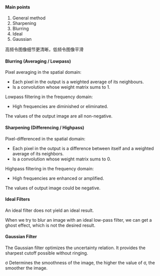 #### Main points
1. General method
2. Sharpening
3. Blurring
4. Ideal
5. Gaussian

高频令图像细节更清晰，低频令图像平滑

#### Blurring (Averaging / Lowpass)
Pixel averaging in the spatial domain: 
- Each pixel in the output is a weighted average of its neighbours. 
- Is a convolution whose weight matrix sums to 1.

Lowpass filtering in the frequency domain:
- High frequencies are diminished or eliminated.

The values of the output image are all non-negative.

#### Sharpening (Differencing / Highpass)

Pixel-differenced in the spatial domain:
- Each pixel in the output is a difference between itself and a weighted average of its neighbors.
- Is a convolution whose weight matrix sums to 0.

Highpass filtering in the frequency domain:
- High frequencies are enhanced or amplified.

The values of output image could be negative.

#### Ideal Filters
An ideal filter does not yield an ideal result.

When we try to blur an image with an ideal low-pass filter, we can get a ghost effect, which is not the desired result.

#### Gaussian Filter
The Gaussian filter optimizes the uncertainty relation. It provides the sharpest cutoff possible without ringing.

σ Determines the smoothness of the image, the higher the value of σ, the smoother the image.
